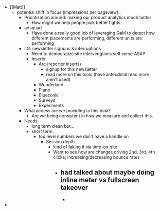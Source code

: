 - [[Matt]]
	- potential shift in focus (impressions per pageview):
		- Prioritization around: making our product analytics much better
			- How might we help people pick better fights.
		- adsquad
			- Have done a really good job of leveraging GaM to detect how different placements are performing, different units are performing
		- LG: newsletter signups & interruptions
			- Need to democratize site intervengtions self serve ASAP
			- Inserts:
				- Arc (reporter inserts)
					- signup for this newsletter
					- read more on this topic (have antecdotal read more aren't used)
				- Wunderkind
				- Piano
				- Blueconic
				- Surveys
				- Experiments
		- What access are we providing to this data?
			- Are we being consistent in how we measure and collect this.
		- Needs:
			- long term clean but...
			- short term:
				- top level numbers we don't have a handle on
					- Session depth
						- kind of faking it via time-on-site
						- Want to see how are changes driving 2nd, 3rd, 4th clicks; increasing/decreasing bounce rates
							- had talked about maybe doing inline meter vs fullscreen takeover
								-
								-
-